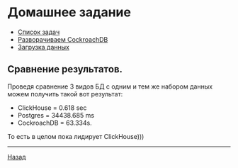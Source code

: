 # Домашнее задание

- [Список задач](Task.md)
- [Разворачиваем CockroachDB](cockroachdb._deploy.md)
- [Загрузка данных](cockroach_data.md)

## Сравнение результатов.

Проведя сравнение 3 видов БД с одним и тем же набором данных можем получить такой вот результат:

- ClickHouse  = 0.618 sec
- Postgres    = 34438.685 ms
- CockroachDB = 63.334s.

То есть в целом пока лидирует ClickHouse)))


***
[Назад](../README.md)